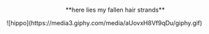 <p align= center>**here lies my fallen hair strands**</p>
<div allign = center>
  ![hippo](https://media3.giphy.com/media/aUovxH8Vf9qDu/giphy.gif)
</div>
